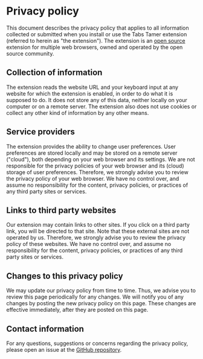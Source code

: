 # Privacy policy

This document describes the privacy policy that applies to all information
collected or submitted when you install or use the Tabs Tamer extension
(referred to herein as "the extension"). The extension is an
[open source](https://github.com/infokiller/tabs-tamer) extension for multiple
web browsers, owned and operated by the open source community.

## Collection of information

The extension reads the website URL and your keyboard input at any website for
which the extension is enabled, in order to do what it is supposed to do. It
does not store any of this data, neither locally on your computer or on a remote
server. The extension also does not use cookies or collect any other kind of
information by any other means.

## Service providers

The extension provides the ability to change user preferences. User preferences
are stored locally and may be stored on a remote server ("cloud"), both
depending on your web browser and its settings. We are not responsible for the
privacy policies of your web browser and its (cloud) storage of user
preferences. Therefore, we strongly advise you to review the privacy policy of
your web browser. We have no control over, and assume no responsibility for the
content, privacy policies, or practices of any third party sites or services.

## Links to third party websites

Our extension may contain links to other sites. If you click on a third party
link, you will be directed to that site. Note that these external sites are not
operated by us. Therefore, we strongly advise you to review the privacy policy
of these websites. We have no control over, and assume no responsibility for the
content, privacy policies, or practices of any third party sites or services.

## Changes to this privacy policy

We may update our privacy policy from time to time. Thus, we advise you to
review this page periodically for any changes. We will notify you of any changes
by posting the new privacy policy on this page. These changes are effective
immediately, after they are posted on this page.

## Contact information

For any questions, suggestions or concerns regarding the privacy policy, please
open an issue at the
[GitHub repository](https://github.com/infokiller/tabs-tamer).
